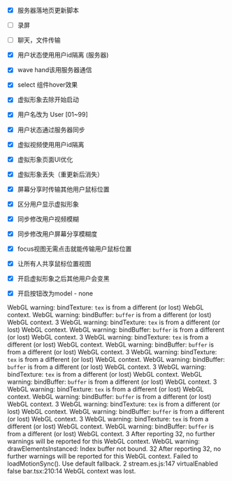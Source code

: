 - [x] 服务器落地页更新脚本
- [ ] 录屏
- [ ] 聊天，文件传输


- [x] 用户状态使用用户id隔离 (服务器)
- [x] wave hand该用服务器通信
- [x] select 组件hover效果
- [x] 虚拟形象去除开始启动

- [x] 用户名改为 User [01~99]
- [x] 用户状态通过服务器同步
- [x] 虚拟视频使用用户id隔离


- [x] 虚拟形象页面UI优化
- [x] 虚拟形象丢失（重更新后消失）

- [x] 屏幕分享时传输其他用户鼠标位置
- [x] 区分用户显示虚拟形象
- [x] 同步修改用户视频模糊
- [x] 同步修改用户屏幕分享模糊度

- [x] focus视图无需点击就能传输用户鼠标位置
- [x] 让所有人共享鼠标位置视图
- [x] 开启虚拟形象之后其他用户会变黑
- [x] 开启按钮改为model - none


WebGL warning: bindTexture: `tex` is from a different (or lost) WebGL context.
WebGL warning: bindBuffer: `buffer` is from a different (or lost) WebGL context. 3
WebGL warning: bindTexture: `tex` is from a different (or lost) WebGL context.
WebGL warning: bindBuffer: `buffer` is from a different (or lost) WebGL context. 3
WebGL warning: bindTexture: `tex` is from a different (or lost) WebGL context.
WebGL warning: bindBuffer: `buffer` is from a different (or lost) WebGL context. 3
WebGL warning: bindTexture: `tex` is from a different (or lost) WebGL context.
WebGL warning: bindBuffer: `buffer` is from a different (or lost) WebGL context. 3
WebGL warning: bindTexture: `tex` is from a different (or lost) WebGL context.
WebGL warning: bindBuffer: `buffer` is from a different (or lost) WebGL context. 3
WebGL warning: bindTexture: `tex` is from a different (or lost) WebGL context.
WebGL warning: bindBuffer: `buffer` is from a different (or lost) WebGL context. 3
WebGL warning: bindTexture: `tex` is from a different (or lost) WebGL context.
WebGL warning: bindBuffer: `buffer` is from a different (or lost) WebGL context. 3
WebGL warning: bindTexture: `tex` is from a different (or lost) WebGL context.
WebGL warning: bindBuffer: `buffer` is from a different (or lost) WebGL context. 3
After reporting 32, no further warnings will be reported for this WebGL context.
WebGL warning: drawElementsInstanced: Index buffer not bound. 32
After reporting 32, no further warnings will be reported for this WebGL context.
Failed to loadMotionSync(). Use default fallback. 2 stream.es.js:147
virtualEnabled false bar.tsx:210:14
WebGL context was lost.